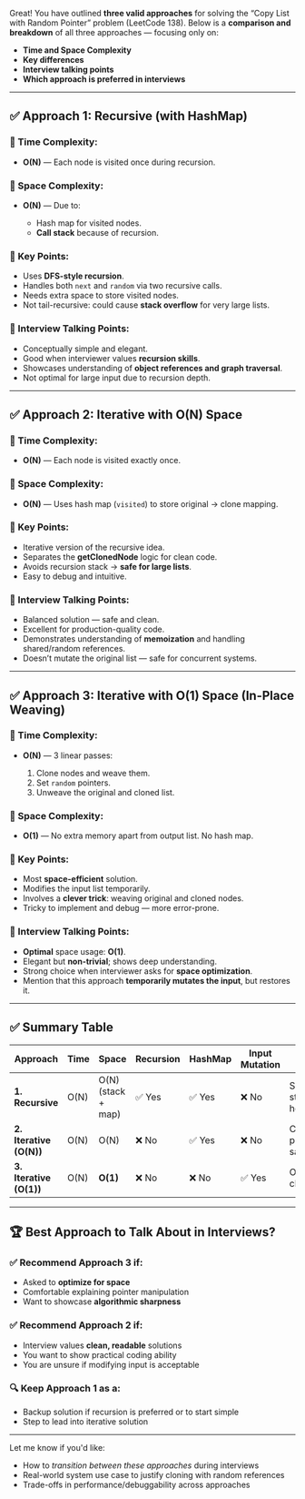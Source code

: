 Great! You have outlined **three valid approaches** for solving the “Copy List with Random Pointer” problem (LeetCode 138). Below is a **comparison and breakdown** of all three approaches — focusing only on:

* **Time and Space Complexity**
* **Key differences**
* **Interview talking points**
* **Which approach is preferred in interviews**

---

## ✅ **Approach 1: Recursive (with HashMap)**

### 🔹 Time Complexity:

* **O(N)** — Each node is visited once during recursion.

### 🔹 Space Complexity:

* **O(N)** — Due to:

  * Hash map for visited nodes.
  * **Call stack** because of recursion.

### 🔹 Key Points:

* Uses **DFS-style recursion**.
* Handles both `next` and `random` via two recursive calls.
* Needs extra space to store visited nodes.
* Not tail-recursive: could cause **stack overflow** for very large lists.

### 💬 Interview Talking Points:

* Conceptually simple and elegant.
* Good when interviewer values **recursion skills**.
* Showcases understanding of **object references and graph traversal**.
* Not optimal for large input due to recursion depth.

---

## ✅ **Approach 2: Iterative with O(N) Space**

### 🔹 Time Complexity:

* **O(N)** — Each node is visited exactly once.

### 🔹 Space Complexity:

* **O(N)** — Uses hash map (`visited`) to store original → clone mapping.

### 🔹 Key Points:

* Iterative version of the recursive idea.
* Separates the **getClonedNode** logic for clean code.
* Avoids recursion stack → **safe for large lists**.
* Easy to debug and intuitive.

### 💬 Interview Talking Points:

* Balanced solution — safe and clean.
* Excellent for production-quality code.
* Demonstrates understanding of **memoization** and handling shared/random references.
* Doesn’t mutate the original list — safe for concurrent systems.

---

## ✅ **Approach 3: Iterative with O(1) Space (In-Place Weaving)**

### 🔹 Time Complexity:

* **O(N)** — 3 linear passes:

  1. Clone nodes and weave them.
  2. Set `random` pointers.
  3. Unweave the original and cloned list.

### 🔹 Space Complexity:

* **O(1)** — No extra memory apart from output list. No hash map.

### 🔹 Key Points:

* Most **space-efficient** solution.
* Modifies the input list temporarily.
* Involves a **clever trick**: weaving original and cloned nodes.
* Tricky to implement and debug — more error-prone.

### 💬 Interview Talking Points:

* **Optimal** space usage: **O(1)**.
* Elegant but **non-trivial**; shows deep understanding.
* Strong choice when interviewer asks for **space optimization**.
* Mention that this approach **temporarily mutates the input**, but restores it.

---

## ✅ Summary Table

| Approach                | Time | Space              | Recursion | HashMap | Input Mutation | Talking Point          |
| ----------------------- | ---- | ------------------ | --------- | ------- | -------------- | ---------------------- |
| **1. Recursive**        | O(N) | O(N) (stack + map) | ✅ Yes     | ✅ Yes   | ❌ No           | Simple but stack-heavy |
| **2. Iterative (O(N))** | O(N) | O(N)               | ❌ No      | ✅ Yes   | ❌ No           | Clean, production-safe |
| **3. Iterative (O(1))** | O(N) | **O(1)**           | ❌ No      | ❌ No    | ✅ Yes          | Optimal, clever trick  |

---

## 🏆 Best Approach to Talk About in Interviews?

### ✅ Recommend **Approach 3** if:

* Asked to **optimize for space**
* Comfortable explaining pointer manipulation
* Want to showcase **algorithmic sharpness**

### ✅ Recommend **Approach 2** if:

* Interview values **clean, readable** solutions
* You want to show practical coding ability
* You are unsure if modifying input is acceptable

### 🔍 Keep **Approach 1** as a:

* Backup solution if recursion is preferred or to start simple
* Step to lead into iterative solution

---

Let me know if you'd like:

* How to *transition between these approaches* during interviews
* Real-world system use case to justify cloning with random references
* Trade-offs in performance/debuggability across approaches
